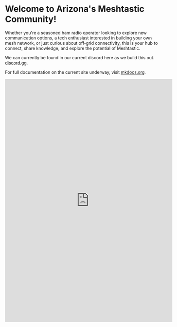 # Welcome to Arizona's Meshtastic Community!

Whether you're a seasoned ham radio operator looking to explore new communication options, a tech enthusiast interested in building your own mesh network, or just curious about off-grid connectivity, this is your hub to connect, share knowledge, and explore the potential of Meshtastic.

We can currently be found in our current discord here as we build this out. [discord.gg](https://discord.gg/HrKtyuFEQk).

For full documentation on the current site underway, visit [mkdocs.org](https://www.mkdocs.org).

<iframe src="https://metrics.azmsh.net/public-dashboards/e1259e20a6874110a55c079557599adc?orgId=1" width="550" height="800" frameborder="0"></iframe>
